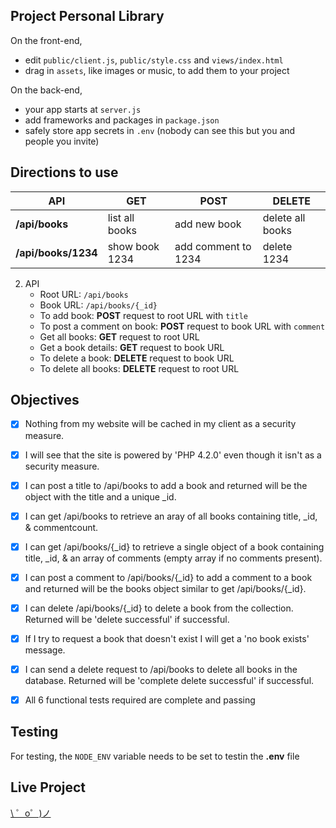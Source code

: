 Project Personal Library
------
On the front-end,
- edit `public/client.js`, `public/style.css` and `views/index.html`
- drag in `assets`, like images or music, to add them to your project

On the back-end,
- your app starts at `server.js`
- add frameworks and packages in `package.json`
- safely store app secrets in `.env` (nobody can see this but you and people you invite)


Directions to use
-------------------

**API** | **GET** | **POST** | **DELETE**
-------- | --------- | ---------- | --------
**/api/books** | list all books | add new book | delete all books
**/api/books/1234** | show book 1234| add comment to 1234 | delete 1234


2. API
    * Root URL: ```/api/books```
    * Book URL: ```/api/books/{_id}```
    * To add book: **POST** request to root URL with `title`
    * To post a comment on book: **POST** request to book URL with `comment`
    * Get all books: **GET** request to root URL
    * Get a book details: **GET** request to book URL
    * To delete a book: **DELETE** request to book URL
    * To delete all books: **DELETE** request to root URL



Objectives
-------------------
- [x] Nothing from my website will be cached in my client as a security measure.
- [x] I will see that the site is powered by 'PHP 4.2.0' even though it isn't as a security measure.
- [x] I can post a title to /api/books to add a book and returned will be the object with the title and a unique _id.
- [x] I can get /api/books to retrieve an aray of all books containing title, _id, & commentcount.
- [x] I can get /api/books/{_id} to retrieve a single object of a book containing title, _id, & an array of comments (empty array if no comments present).
- [x] I can post a comment to /api/books/{_id} to add a comment to a book and returned will be the books object similar to get /api/books/{_id}.
- [x] I can delete /api/books/{_id} to delete a book from the collection. Returned will be 'delete successful' if successful.
- [x] If I try to request a book that doesn't exist I will get a 'no book exists' message.
- [x] I can send a delete request to /api/books to delete all books in the database. Returned will be 'complete delete successful' if successful.
- [x] All 6 functional tests required are complete and passing


Testing
-------------------
For testing, the ```NODE_ENV``` variable needs to be set to testin the **.env** file


Live Project
-------------------
[\ ゜o゜)ノ](https://get-me-library.glitch.me)
